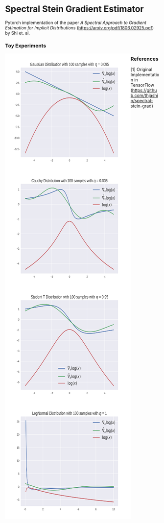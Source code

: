 # Spectral Stein Gradient Estimator
Pytorch implementation of the paper *A Spectral Approach to Gradient Estimation for Implicit Distributions* 
(https://arxiv.org/pdf/1806.02925.pdf) by Shi et. al.

### Toy Experiments

<img src="https://github.com/AntixK/Spectral-Stein-Gradient/blob/master/assets/Gaussian.png" align="left" height="380" width="410" >

<img src="https://github.com/AntixK/Spectral-Stein-Gradient/blob/master/assets/Cauchy.png" align="left" height="380" width="410" >

<img src="https://github.com/AntixK/Spectral-Stein-Gradient/blob/master/assets/Student T.png" align="left" height="380" width="410" >

<img src="https://github.com/AntixK/Spectral-Stein-Gradient/blob/master/assets/LogNormal.png" align="left" height="380" width="410" >

### References

[1] Original Implementation in TensorFlow (https://github.com/thjashin/spectral-stein-grad)

